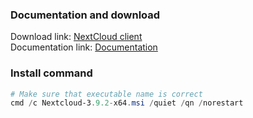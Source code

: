 ### Documentation and download
Download link: [NextCloud client](https://nextcloud.com/install/) <br />
Documentation link: [Documentation](https://docs.nextcloud.com/desktop/3.4/installing.html)

### Install command
```powershell
# Make sure that executable name is correct
cmd /c Nextcloud-3.9.2-x64.msi /quiet /qn /norestart
```
